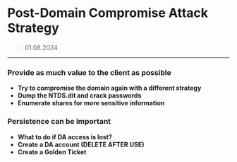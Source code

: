 # Post-Domain Compromise Attack Strategy
> 01.08.2024
---

### Provide as much value to the client as possible
- **Try to compromise the domain again with a different strategy**
- **Dump the NTDS.dit and crack passwords**
- **Enumerate shares for more sensitive information**

### Persistence can be important
- **What to do if DA access is lost?**
- **Create a DA account (DELETE AFTER USE)**
- **Create a Golden Ticket**